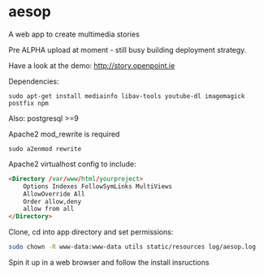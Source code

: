aesop
=====

A web app to create multimedia stories

Pre ALPHA upload at moment - still busy building deployment strategy.

Have a look at the demo: http://story.openpoint.ie

Dependencies:

`sudo apt-get install mediainfo libav-tools youtube-dl imagemagick postfix npm`

Also: postgresql >=9

Apache2 mod_rewrite is required 

`sudo a2enmod rewrite`

Apache2 virtualhost config to include:

```html
<Directory /var/www/html/yourproject>
    Options Indexes FollowSymLinks MultiViews
    AllowOverride All
    Order allow,deny
    allow from all
</Directory>
```
Clone, cd into app directory and set permissions:
```bash
sudo chown -R www-data:www-data utils static/resources log/aesop.log
```

Spin it up in a web browser and follow the install insructions
